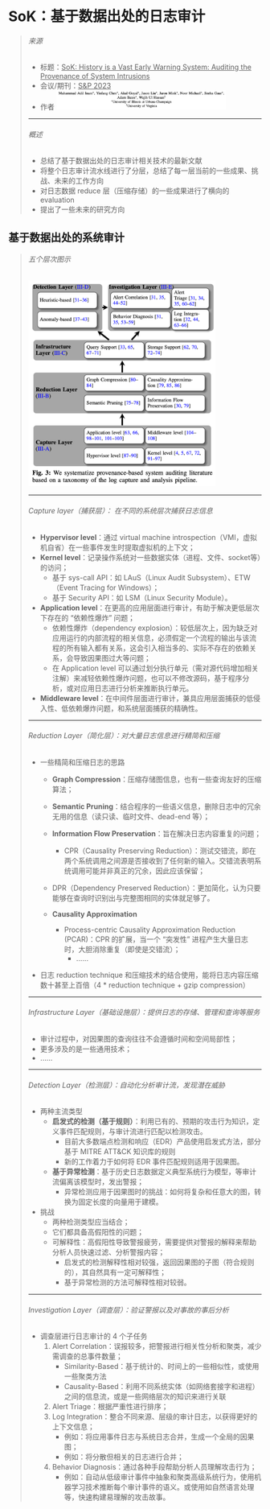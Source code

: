 # SoK：基于数据出处的日志审计

> ###### 来源
>
> - 标题：<u>SoK: History is a Vast Early Warning System: Auditing the Provenance of System Intrusions</u>
> - 会议/期刊：<u>S&P 2023</u>
> - 作者
>     <left><img src="all_Attachments/image-20231030182903780.png" alt="image-20231030182903780" style="zoom:33%;" />
>
> ---
>
> ###### 概述
>
> - 总结了基于数据出处的日志审计相关技术的最新文献
> - 将整个日志审计流水线进行了分层，总结了每一层当前的一些成果、挑战、未来的工作方向
> - 对日志数据 reduce 层（压缩存储）的一些成果进行了横向的 evaluation
> - 提出了一些未来的研究方向

## 基于数据出处的系统审计

> ###### 五个层次图示
>
> <left><img src="all_Attachments/image-20231010172850310.png" alt="image-20231010172850310" style="zoom: 40%;" />
>
> ---
>
> ###### Capture layer（捕获层）： 在不同的系统层次捕获日志信息
>
> - **Hypervisor level**：通过 virtual machine introspection（VMI，虚拟机自省）在一些事件发生时提取虚拟机的上下文；
> - **Kernel level**：记录操作系统对一些数据实体（进程、文件、socket等）的访问；
>     - 基于 sys-call API：如 LAuS（Linux Audit Subsystem）、ETW（Event Tracing for Windows）；
>     - 基于 Security API：如 LSM（Linux Security Module）。
> - **Application level**：在更高的应用层面进行审计，有助于解决更低层次下存在的 “依赖性爆炸” 问题；
>     - 依赖性爆炸（dependency explosion）：较低层次上，因为缺乏对应用运行的内部流程的相关信息，必须假定一个流程的输出与该流程的所有输入都有关系，这会引入相当多的、实际不存在的依赖关系，会导致因果图过大等问题；
>     - 在 Application level 可以通过划分执行单元（需对源代码增加相关注解）来减轻依赖性爆炸问题，也可以不修改源码，基于程序分析，或对应用日志进行分析来推断执行单元。
> - **Middleware level**：在中间件层面进行审计，兼具应用层面捕获的低侵入性、低依赖爆炸问题，和系统层面捕获的精确性。
>
> ---
>
> ###### Reduction Layer（简化层）：对大量日志信息进行精简和压缩
>
> - 一些精简和压缩日志的思路
>
>     - **Graph Compression**：压缩存储图信息，也有一些查询友好的压缩算法；
>
>     - **Semantic Pruning**：结合程序的一些语义信息，删除日志中的冗余无用的信息（读只读、临时文件、dead-end 等）；
>     
>     - **Information Flow Preservation**：旨在解决日志内容重复的问题；
>         - CPR（Causality Preserving Reduction）：测试交错流，即在两个系统调用之间源是否接收到了任何新的输入。交错流表明系统调用可能并非真正的冗余，因此应该保留；
>     - DPR（Dependency Preserved Reduction）：更加简化，认为只要能够在查询时识别出与完整图相同的实体就足够了。
>     - **Causality Approximation**
>         - Process-centric Causality Approximation Reduction (PCAR)：CPR 的扩展，当一个 “突发性” 进程产生大量日志时，大胆消除重复（即使是交错流）；
>             - ......
>
> - 日志 reduction technique 和压缩技术的结合使用，能将日志内容压缩数十甚至上百倍（4 \* reduction technique \+ gzip compression）
>
> ---
>
> ###### Infrastructure Layer（基础设施层）：提供日志的存储、管理和查询等服务
>
> - 审计过程中，对因果图的查询往往不会遵循时间和空间局部性；
> - 更多涉及的是一些通用技术；
> - ......
>
> ---
>
> ###### Detection Layer（检测层）：自动化分析审计流，发现潜在威胁
>
> - 两种主流类型
>     - **启发式的检测（基于规则）**：利用已有的、预期的攻击行为知识，定义事件匹配规则，与审计流进行匹配以检测攻击。
>         - 目前大多数端点检测和响应（EDR）产品使用启发式方法，部分基于 MITRE ATT&CK 知识库的规则
>         - 新的工作着力于如何将 EDR 事件匹配规则适用于因果图。
>     - **基于异常检测**：基于历史日志数据定义典型系统行为模型，等审计流偏离该模型时，发出警报；
>         - 异常检测应用于因果图时的挑战：如何将复杂和任意大的图，转换为固定长度的向量用于建模。
> - 挑战
>     - 两种检测类型应当结合；
>     - 它们都具备高假阳性的问题；
>     - 可解释性：高假阳性导致警报疲劳，需要提供对警报的解释来帮助分析人员快速过滤、分析警报内容；
>         - 启发式的检测解释性相对较强，返回因果图的子图（符合规则的），其自然具有一定可解释性；
>         - 基于异常检测的方法可解释性相对较弱。
>
> ---
>
> ###### Investigation Layer（调查层）：验证警报以及对事故的事后分析
>
> - 调查层进行日志审计的 4 个子任务
>     1. Alert Correlation：误报较多，把警报进行相关性分析和聚类，减少需调查的总事件数量；
>         - Similarity-Based：基于统计的、时间上的一些相似性，或使用一些聚类方法
>         - Causality-Based：利用不同系统实体（如网络套接字和进程）之间的信息流，或是一些网络层次的知识来进行关联
>     2. Alert Triage：根据严重性进行排序；
>     3. Log Integration：整合不同来源、层级的审计日志，以获得更好的上下文信息；
>         - 例如：将应用事件日志与系统日志合并，生成一个全局的因果图；
>         - 例如：将分散但相关的日志进行合并；
>     4. Behavior Diagnosis：通过各种手段帮助分析人员理解攻击行为；
>         - 例如：自动从低级审计事件中抽象和聚类高级系统行为，使用机器学习技术推断每个审计事件的语义。或使用如自然语言处理等，快速构建易理解的攻击故事。